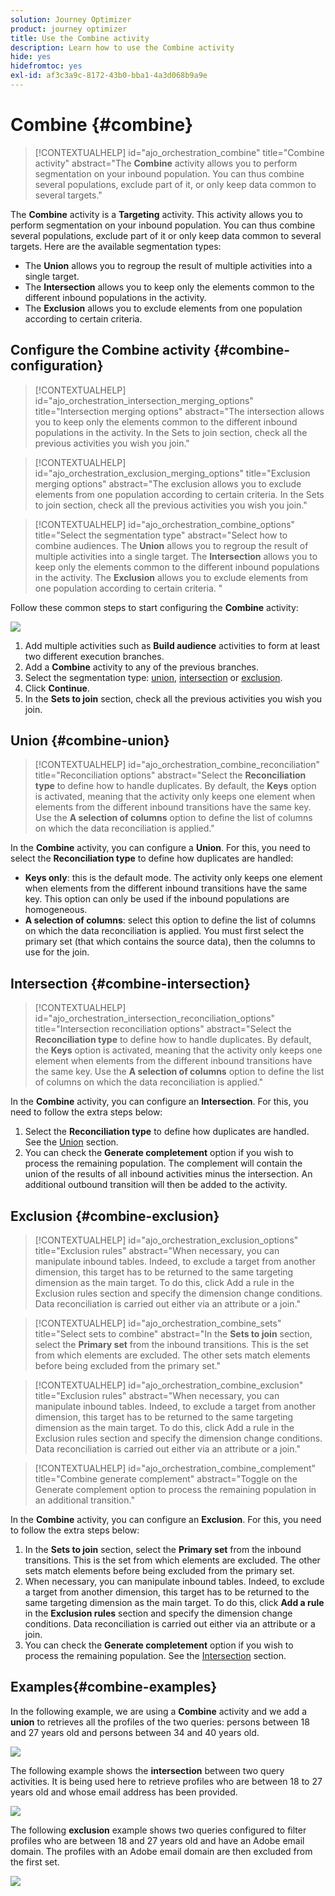 ```yaml
---
solution: Journey Optimizer
product: journey optimizer
title: Use the Combine activity
description: Learn how to use the Combine activity
hide: yes
hidefromtoc: yes
exl-id: af3c3a9c-8172-43b0-bba1-4a3d068b9a9e
---
```

# Combine {#combine}

>[!CONTEXTUALHELP]
>id="ajo_orchestration_combine"
>title="Combine activity"
>abstract="The **Combine** activity allows you to perform segmentation on your inbound population. You can thus combine several populations, exclude part of it, or only keep data common to several targets."

The **Combine** activity is a **Targeting** activity. This activity allows you to perform segmentation on your inbound population. You can thus combine several populations, exclude part of it or only keep data common to several targets. Here are the available segmentation types:

<!--
The **Combine** activity can be placed after any other activity, but not at the beginning of the workflow. Any activity can be placed after the **Combine**.
-->

* The **Union** allows you to regroup the result of multiple activities into a single target.
* The **Intersection** allows you to keep only the elements common to the different inbound populations in the activity.
* The **Exclusion** allows you to exclude elements from one population according to certain criteria. 

## Configure the Combine activity {#combine-configuration}

>[!CONTEXTUALHELP]
>id="ajo_orchestration_intersection_merging_options"
>title="Intersection merging options"
>abstract="The intersection allows you to keep only the elements common to the different inbound populations in the activity. In the Sets to join section, check all the previous activities you wish you join."

>[!CONTEXTUALHELP]
>id="ajo_orchestration_exclusion_merging_options"
>title="Exclusion merging options"
>abstract="The exclusion allows you to exclude elements from one population according to certain criteria. In the Sets to join section, check all the previous activities you wish you join."

>[!CONTEXTUALHELP]
>id="ajo_orchestration_combine_options"
>title="Select the segmentation type"
>abstract="Select how to combine audiences. The **Union** allows you to regroup the result of multiple activities into a single target. The **Intersection** allows you to keep only the elements common to the different inbound populations in the activity. The **Exclusion** allows you to exclude elements from one population according to certain criteria. "

Follow these common steps to start configuring the **Combine** activity:

![](../assets/workflow-combine.png)

1. Add multiple activities such as **Build audience** activities to form at least two different execution branches.
1. Add a **Combine** activity to any of the previous branches.
1. Select the segmentation type: [union](#union), [intersection](#intersection) or [exclusion](#exclusion).
1. Click **Continue**.
1. In the **Sets to join** section, check all the previous activities you wish you join. 

## Union {#combine-union}

>[!CONTEXTUALHELP]
>id="ajo_orchestration_combine_reconciliation"
>title="Reconciliation options"
>abstract="Select the **Reconciliation type** to define how to handle duplicates. By default, the **Keys** option is activated, meaning that the activity only keeps one element when elements from the different inbound transitions have the same key. Use the **A selection of columns** option to define the list of columns on which the data reconciliation is applied."

In the **Combine** activity, you can configure a **Union**. For this, you need to select the **Reconciliation type** to define how duplicates are handled:

* **Keys only**: this is the default mode. The activity only keeps one element when elements from the different inbound transitions have the same key. This option can only be used if the inbound populations are homogeneous.
* **A selection of columns**: select this option to define the list of columns on which the data reconciliation is applied. You must first select the primary set (that which contains the source data), then the columns to use for the join.

## Intersection {#combine-intersection}

>[!CONTEXTUALHELP]
>id="ajo_orchestration_intersection_reconciliation_options"
>title="Intersection reconciliation options"
>abstract="Select the **Reconciliation type** to define how to handle duplicates. By default, the **Keys** option is activated, meaning that the activity only keeps one element when elements from the different inbound transitions have the same key. Use the **A selection of columns** option to define the list of columns on which the data reconciliation is applied."

In the **Combine** activity, you can configure an **Intersection**. For this, you need to follow the extra steps below:

1. Select the **Reconciliation type** to define how duplicates are handled. See the [Union](#union) section.
1. You can check the **Generate completement** option if you wish to process the remaining population. The complement will contain the union of the results of all inbound activities minus the intersection. An additional outbound transition will then be added to the activity.

## Exclusion {#combine-exclusion}

>[!CONTEXTUALHELP]
>id="ajo_orchestration_exclusion_options"
>title="Exclusion rules"
>abstract="When necessary, you can manipulate inbound tables. Indeed, to exclude a target from another dimension, this target has to be returned to the same targeting dimension as the main target. To do this, click Add a rule in the Exclusion rules section and specify the dimension change conditions. Data reconciliation is carried out either via an attribute or a join."

>[!CONTEXTUALHELP]
>id="ajo_orchestration_combine_sets"
>title="Select sets to combine"
>abstract="In the **Sets to join** section, select the **Primary set** from the inbound transitions. This is the set from which elements are excluded. The other sets match elements before being excluded from the primary set."

>[!CONTEXTUALHELP]
>id="ajo_orchestration_combine_exclusion"
>title="Exclusion rules"
>abstract="When necessary, you can manipulate inbound tables. Indeed, to exclude a target from another dimension, this target has to be returned to the same targeting dimension as the main target. To do this, click Add a rule in the Exclusion rules section and specify the dimension change conditions. Data reconciliation is carried out either via an attribute or a join."

>[!CONTEXTUALHELP]
>id="ajo_orchestration_combine_complement"
>title="Combine generate complement"
>abstract="Toggle on the Generate complement option to process the remaining population in an additional transition." 

In the **Combine** activity, you can configure an **Exclusion**. For this, you need to follow the extra steps below:

1. In the **Sets to join** section, select the **Primary set** from the inbound transitions. This is the set from which elements are excluded. The other sets match elements before being excluded from the primary set.
1. When necessary, you can manipulate inbound tables. Indeed, to exclude a target from another dimension, this target has to be returned to the same targeting dimension as the main target. To do this, click **Add a rule** in the **Exclusion rules** section and specify the dimension change conditions. Data reconciliation is carried out either via an attribute or a join.
1. You can check the **Generate completement** option if you wish to process the remaining population. See the [Intersection](#intersection) section.

## Examples{#combine-examples}

In the following example, we are using a **Combine** activity and we add a **union** to retrieves all the profiles of the two queries: persons between 18 and 27 years old and persons between 34 and 40 years old.

![](../assets/workflow-union-example.png)

The following example shows the **intersection** between two query activities. It is being used here to retrieve profiles who are between 18 to 27 years old and whose email address has been provided.

![](../assets/workflow-intersection-example.png)

The following **exclusion** example shows two queries configured to filter profiles who are between 18 and 27 years old and have an Adobe email domain. The profiles with an Adobe email domain are then excluded from the first set. 

![](../assets/workflow-exclusion-example.png)
